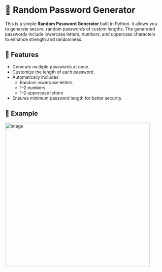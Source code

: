 # 🔐 Random Password Generator

This is a simple **Random Password Generator** built in Python. It allows you to generate secure, random passwords of custom lengths. The generated passwords include lowercase letters, numbers, and uppercase characters to enhance strength and randomness.

## 🚀 Features

- Generate multiple passwords at once.
- Customize the length of each password.
- Automatically includes:
  - Random lowercase letters
  - 1–2 numbers
  - 1–2 uppercase letters
- Ensures minimum password length for better security.

## 📸 Example

<img width="469" alt="Image" src="https://github.com/user-attachments/assets/44370df2-3170-46d1-bc13-00188907d1ac" />

